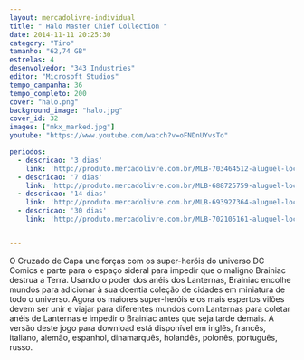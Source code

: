 ```yaml
---
layout: mercadolivre-individual
title: " Halo Master Chief Collection "
date: 2014-11-11 20:25:30
category: "Tiro"
tamanho: "62,74 GB"
estrelas: 4
desenvolvedor: "343 Industries"
editor: "Microsoft Studios"
tempo_campanha: 36
tempo_completo: 200
cover: "halo.png"
background_image: "halo.jpg"
cover_id: 32
images: ["mkx_marked.jpg"]
youtube: "https://www.youtube.com/watch?v=oFNDnUYvsTo"

periodos:
  - descricao: '3 dias'
    link: 'http://produto.mercadolivre.com.br/MLB-703464512-aluguel-locaco-de-jogos-4-dias-xbox-one-midia-digital-_JM'
  - descricao: '7 dias'
    link: 'http://produto.mercadolivre.com.br/MLB-688725759-aluguel-locaco-de-jogos-xbox-one-midia-digital-_JM'
  - descricao: '14 dias'
    link: 'http://produto.mercadolivre.com.br/MLB-693927364-aluguel-locaco-de-jogos-xbox-one-midia-digital-_JM'
  - descricao: '30 dias'
    link: 'http://produto.mercadolivre.com.br/MLB-702105161-aluguel-locaco-de-jogos-xbox-one-midia-digital-_JM'


---
```


O Cruzado de Capa une forças com os super-heróis do universo DC Comics e parte para o espaço sideral para impedir que o maligno Brainiac destrua a Terra. Usando o poder dos anéis dos Lanternas, Brainiac encolhe mundos para adicionar à sua doentia coleção de cidades em miniatura de todo o universo. Agora os maiores super-heróis e os mais espertos vilões devem ser unir e viajar para diferentes mundos com Lanternas para coletar anéis de Lanternas e impedir o Brainiac antes que seja tarde demais. A versão deste jogo para download está disponível em inglês, francês, italiano, alemão, espanhol, dinamarquês, holandês, polonês, português, russo.
